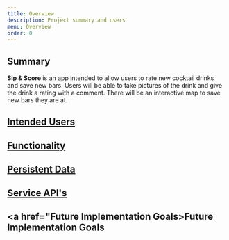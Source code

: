 ```yaml
---
title: Overview
description: Project summary and users
menu: Overview
order: 0
---
```

## Summary

**Sip & Score** is an app intended to allow users to rate new cocktail drinks and save new bars.
Users will be able to take pictures of the drink and give the drink a rating with a comment. There
will be an interactive map to save new bars they are at.

## <a href="users.md">Intended Users</a>

## <a href="App functionality">Functionality</a>

## <a href="Persistent Data">Persistent Data</a>

## <a href="Service API's">Service API's</a>

## <a href="Future Implementation Goals>Future Implementation Goals</a>